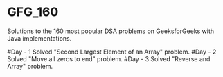 # GFG_160
Solutions to the 160 most popular DSA problems on GeeksforGeeks with Java implementations.

#Day - 1
Solved "Second Largest Element of an Array" problem.
#Day - 2 
Solved "Move all zeros to end" problem.
#Day - 3
Solved "Reverse and Array" problem.
